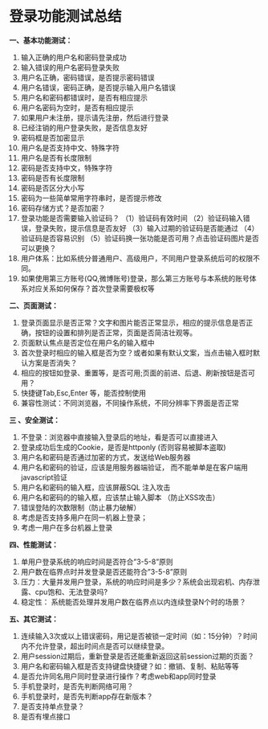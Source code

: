 # 登录功能测试总结
**一、基本功能测试：**
1. 输入正确的用户名和密码登录成功
2. 输入错误的用户名密码登录失败
3. 用户名正确，密码错误，是否提示密码错误
4. 用户名错误，密码正确，是否提示输入用户名错误
5. 用户名和密码都错误时，是否有相应提示
6. 用户名密码为空时，是否有相应提示
7. 如果用户未注册，提示请先注册，然后进行登录
8. 已经注销的用户登录失败，是否信息友好
9. 密码框是否加密显示
10. 用户名是否支持中文、特殊字符
11. 用户名是否有长度限制
12. 密码是否支持中文，特殊字符
13. 密码是否有长度限制
14. 密码是否区分大小写
15. 密码为一些简单常用字符串时，是否提示修改
16. 密码存储方式？是否加密？
17. 登录功能是否需要输入验证码？
（1）验证码有效时间
（2）验证码输入错误，登录失败，提示信息是否友好
（3）输入过期的验证码是否能通过
（4）验证码是否容易识别
（5）验证码换一张功能是否可用？点击验证码图片是否可以更换？
18. 用户体系：比如系统分普通用户、高级用户，不同用户登录系统后可的权限不同。
19. 如果使用第三方账号(QQ,微博账号)登录，那么第三方账号与本系统的账号体系对应关系如何保存？首次登录需要极权等

**二、页面测试：**
1. 登录页面显示是否正常？文字和图片能否正常显示，相应的提示信息是否正确，按钮的设置和排列是否正常，页面是否简洁壮观等。  
2. 页面默认焦点是否定位在用户名的输入框中
3. 首次登录时相应的输入框是否为空？或者如果有默认文案，当点击输入框时默认方案是否消失？
4. 相应的按钮如登录、重置等，是否可用;页面的前进、后退、刷新按钮是否可用？
5. 快捷键Tab,Esc,Enter 等，能否控制使用
6. 兼容性测试：不同浏览器，不同操作系统，不同分辨率下界面是否正常

**三 、安全测试：**
1. 不登录：浏览器中直接输入登录后的地址，看是否可以直接进入
2. 登录成功后生成的Cookie，是否是httponly (否则容易被脚本盗取)
3. 用户名和密码是否通过加密的方式，发送给Web服务器
4. 用户名和密码的验证，应该是用服务器端验证， 而不能单单是在客户端用javascript验证
5. 用户名和密码的输入框，应该屏蔽SQL 注入攻击
6.  用户名和密码的的输入框，应该禁止输入脚本 （防止XSS攻击）
7. 错误登陆的次数限制（防止暴力破解）
8. 考虑是否支持多用户在同一机器上登录；
9. 考虑一用户在多台机器上登录

**四、性能测试：**
1. 单用户登录系统的响应时间是否符合”3-5-8”原则
2. 用户数在临界点时并发登录是否还能符合”3-5-8”原则
3. 压力：大量并发用户登录，系统的响应时间是多少？系统会出现宕机、内存泄露、cpu饱和、无法登录吗?
4. 稳定性： 系统能否处理并发用户数在临界点以内连续登录N个时的场景？

**五、其它测试：**
1. 连续输入3次或以上错误密码，用记是否被锁一定时间（如：15分钟）？时间内不允许登录，超出时间点是否可以继续登录。
2. 用户session过期后，重新登录是否还能重新返回这前session过期的页面？
3. 用户名和密码输入框是否支持键盘快捷键？如：撤销、复制、粘贴等等
4. 是否允许同名用户同时登录进行操作？考虑web和app同时登录
5. 手机登录时，是否先判断网络可用？
6. 手机登录时，是否先判断app存在新版本？
7. 是否支持单点登录？
8. 是否有埋点接口